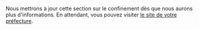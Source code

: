 Nous mettrons à jour cette section sur le confinement dès que nous aurons plus d'informations.
En attendant, vous pouvez visiter <a href="#conseils-departement" id="lien-prefecture">le site de votre préfecture</a>.
